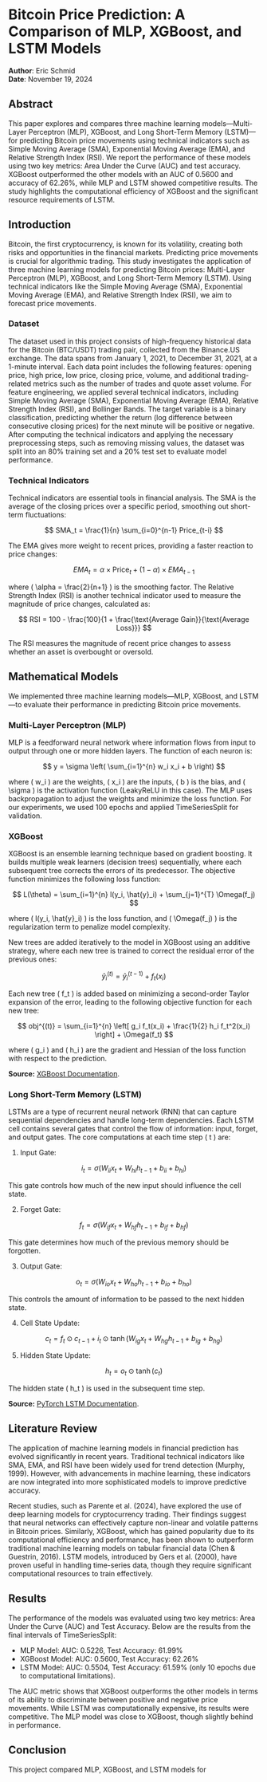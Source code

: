 <script type="text/javascript" src="http://cdn.mathjax.org/mathjax/latest/MathJax.js?config=default"></script>

# Bitcoin Price Prediction: A Comparison of MLP, XGBoost, and LSTM Models

**Author**: Eric Schmid  
**Date**: November 19, 2024

## Abstract
This paper explores and compares three machine learning models—Multi-Layer Perceptron (MLP), XGBoost, and Long Short-Term Memory (LSTM)—for predicting Bitcoin price movements using technical indicators such as Simple Moving Average (SMA), Exponential Moving Average (EMA), and Relative Strength Index (RSI). We report the performance of these models using two key metrics: Area Under the Curve (AUC) and test accuracy. XGBoost outperformed the other models with an AUC of 0.5600 and accuracy of 62.26%, while MLP and LSTM showed competitive results. The study highlights the computational efficiency of XGBoost and the significant resource requirements of LSTM.

## Introduction
Bitcoin, the first cryptocurrency, is known for its volatility, creating both risks and opportunities in the financial markets. Predicting price movements is crucial for algorithmic trading. This study investigates the application of three machine learning models for predicting Bitcoin prices: Multi-Layer Perceptron (MLP), XGBoost, and Long Short-Term Memory (LSTM). Using technical indicators like the Simple Moving Average (SMA), Exponential Moving Average (EMA), and Relative Strength Index (RSI), we aim to forecast price movements.

### Dataset
The dataset used in this project consists of high-frequency historical data for the Bitcoin (BTC/USDT) trading pair, collected from the Binance.US exchange. The data spans from January 1, 2021, to December 31, 2021, at a 1-minute interval. Each data point includes the following features: opening price, high price, low price, closing price, volume, and additional trading-related metrics such as the number of trades and quote asset volume. For feature engineering, we applied several technical indicators, including Simple Moving Average (SMA), Exponential Moving Average (EMA), Relative Strength Index (RSI), and Bollinger Bands. The target variable is a binary classification, predicting whether the return (log difference between consecutive closing prices) for the next minute will be positive or negative. After computing the technical indicators and applying the necessary preprocessing steps, such as removing missing values, the dataset was split into an 80% training set and a 20% test set to evaluate model performance.

### Technical Indicators
Technical indicators are essential tools in financial analysis. The SMA is the average of the closing prices over a specific period, smoothing out short-term fluctuations:

$$
SMA_t = \frac{1}{n} \sum_{i=0}^{n-1} Price_{t-i}
$$

The EMA gives more weight to recent prices, providing a faster reaction to price changes:

$$
EMA_t = \alpha \times \text{Price}_t + (1 - \alpha) \times EMA_{t-1}
$$

where \( \alpha = \frac{2}{n+1} \) is the smoothing factor. The Relative Strength Index (RSI) is another technical indicator used to measure the magnitude of price changes, calculated as:

$$
RSI = 100 - \frac{100}{1 + \frac{\text{Average Gain}}{\text{Average Loss}}}
$$

The RSI measures the magnitude of recent price changes to assess whether an asset is overbought or oversold.

## Mathematical Models
We implemented three machine learning models—MLP, XGBoost, and LSTM—to evaluate their performance in predicting Bitcoin price movements.

### Multi-Layer Perceptron (MLP)
MLP is a feedforward neural network where information flows from input to output through one or more hidden layers. The function of each neuron is:

$$
y = \sigma \left( \sum_{i=1}^{n} w_i x_i + b \right)
$$

where \( w_i \) are the weights, \( x_i \) are the inputs, \( b \) is the bias, and \( \sigma \) is the activation function (LeakyReLU in this case). The MLP uses backpropagation to adjust the weights and minimize the loss function. For our experiments, we used 100 epochs and applied TimeSeriesSplit for validation.

### XGBoost
XGBoost is an ensemble learning technique based on gradient boosting. It builds multiple weak learners (decision trees) sequentially, where each subsequent tree corrects the errors of its predecessor. The objective function minimizes the following loss function:

$$
L(\theta) = \sum_{i=1}^{n} l(y_i, \hat{y}_i) + \sum_{j=1}^{T} \Omega(f_j)
$$

where \( l(y_i, \hat{y}_i) \) is the loss function, and \( \Omega(f_j) \) is the regularization term to penalize model complexity.

New trees are added iteratively to the model in XGBoost using an additive strategy, where each new tree is trained to correct the residual error of the previous ones:

$$
\hat{y}_i^{(t)} = \hat{y}_i^{(t-1)} + f_t(x_i)
$$

Each new tree \( f_t \) is added based on minimizing a second-order Taylor expansion of the error, leading to the following objective function for each new tree:

$$
obj^{(t)} = \sum_{i=1}^{n} \left[ g_i f_t(x_i) + \frac{1}{2} h_i f_t^2(x_i) \right] + \Omega(f_t)
$$

where \( g_i \) and \( h_i \) are the gradient and Hessian of the loss function with respect to the prediction.

**Source:** [XGBoost Documentation](https://www.geeksforgeeks.org/xgboost/).

### Long Short-Term Memory (LSTM)
LSTMs are a type of recurrent neural network (RNN) that can capture sequential dependencies and handle long-term dependencies. Each LSTM cell contains several gates that control the flow of information: input, forget, and output gates. The core computations at each time step \( t \) are:

1. Input Gate:

$$
i_t = \sigma(W_{ii} x_t + W_{hi} h_{t-1} + b_{ii} + b_{hi})
$$

This gate controls how much of the new input should influence the cell state.

2. Forget Gate:

$$
f_t = \sigma(W_{if} x_t + W_{hf} h_{t-1} + b_{if} + b_{hf})
$$

This gate determines how much of the previous memory should be forgotten.

3. Output Gate:

$$
o_t = \sigma(W_{io} x_t + W_{ho} h_{t-1} + b_{io} + b_{ho})
$$

This controls the amount of information to be passed to the next hidden state.

4. Cell State Update:

$$
c_t = f_t \odot c_{t-1} + i_t \odot \tanh(W_{ig} x_t + W_{hg} h_{t-1} + b_{ig} + b_{hg})
$$

5. Hidden State Update:

$$
h_t = o_t \odot \tanh(c_t)
$$

The hidden state \( h_t \) is used in the subsequent time step.

**Source:** [PyTorch LSTM Documentation](https://pytorch.org/docs/stable/generated/torch.nn.LSTM.html).

## Literature Review
The application of machine learning models in financial prediction has evolved significantly in recent years. Traditional technical indicators like SMA, EMA, and RSI have been widely used for trend detection (Murphy, 1999). However, with advancements in machine learning, these indicators are now integrated into more sophisticated models to improve predictive accuracy.

Recent studies, such as Parente et al. (2024), have explored the use of deep learning models for cryptocurrency trading. Their findings suggest that neural networks can effectively capture non-linear and volatile patterns in Bitcoin prices. Similarly, XGBoost, which has gained popularity due to its computational efficiency and performance, has been shown to outperform traditional machine learning models on tabular financial data (Chen & Guestrin, 2016). LSTM models, introduced by Gers et al. (2000), have proven useful in handling time-series data, though they require significant computational resources to train effectively.

## Results
The performance of the models was evaluated using two key metrics: Area Under the Curve (AUC) and Test Accuracy. Below are the results from the final intervals of TimeSeriesSplit:

- MLP Model: AUC: 0.5226, Test Accuracy: 61.99%
- XGBoost Model: AUC: 0.5600, Test Accuracy: 62.26%
- LSTM Model: AUC: 0.5504, Test Accuracy: 61.59% (only 10 epochs due to computational limitations).

The AUC metric shows that XGBoost outperforms the other models in terms of its ability to discriminate between positive and negative price movements. While LSTM was computationally expensive, its results were competitive. The MLP model was close to XGBoost, though slightly behind in performance.

## Conclusion
This project compared MLP, XGBoost, and LSTM models for
